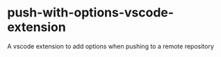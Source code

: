 # push-with-options-vscode-extension
A vscode extension to add options when pushing to a remote repository
